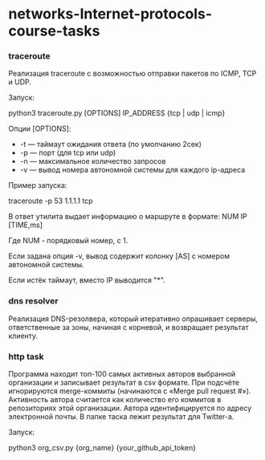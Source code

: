 # networks-Internet-protocols-course-tasks
### traceroute
Реализация traceroute с возможностью отправки пакетов по ICMP, TCP и UDP.

Запуск:

python3 traceroute.py [OPTIONS] IP_ADDRESS {tcp | udp | icmp}

Опции [OPTIONS]:

* -t — таймаут ожидания ответа (по умолчанию 2сек)
* -p — порт (для tcp или udp)
* -n — максимальное количество запросов
* -v — вывод номера автономной системы для каждого ip-адреса

Пример запуска:

traceroute -p 53 1.1.1.1 tcp

В ответ утилита выдает информацию о маршруте в формате:
NUM IP [TIME,ms]

Где NUM - порядковый номер, с 1.

Если задана опция -v, вывод содержит колонку [AS] с номером автономной системы.

Если истёк таймаут, вместо IP выводится "*".

### dns resolver
Реализация DNS-резолвера, который итеративно опрашивает серверы, 
ответственные за зоны, начиная с корневой, и возвращает результат клиенту.

### http task
Программа находит топ-100 самых активных авторов выбранной организации и 
записывает результат в csv формате. 
При подсчёте игнорируются merge-коммиты (начинаются с «Merge pull request 
#»). 
Активность автора считается как количество его коммитов в репозиториях этой 
организации. Автора идентифицируется по адресу электронной почты.
В папке таска лежит результат для Twitter-a.

Запуск:

python3 org_csv.py {org_name} {your_github_api_token}

